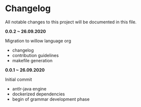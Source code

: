 # Changelog

All notable changes to this project will be documented in this file.

**0.0.2 ~ 26.09.2020**

Migration to willow language org
 - changelog
 - contribution guidelines 
 - makefile generation

**0.0.1 ~ 26.09.2020**

Initial commit
 - antlr-java engine 
 - dockerized dependencies
 - begin of grammar development phase
